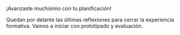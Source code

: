 ¡Avanzaste muchísimo con tu planificación! 

Quedan por delante las últimas reflexiones para cerrar la experiencia formativa. Vamos a iniciar con prototipado y evaluación.